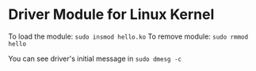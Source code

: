 # Driver Module for Linux Kernel

To load the module: `sudo insmod hello.ko` 
To remove module: `sudo rmmod hello` 

You can see driver's initial message in `sudo dmesg -c`

